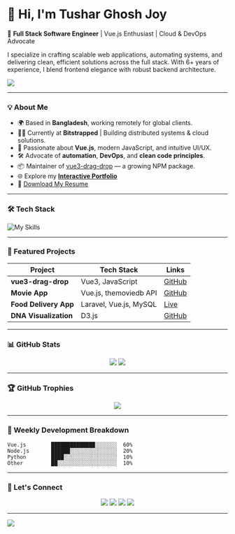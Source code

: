 
# 👋 Hi, I'm Tushar Ghosh Joy

🚀 **Full Stack Software Engineer** | Vue.js Enthusiast | Cloud & DevOps Advocate

I specialize in crafting scalable web applications, automating systems, and delivering clean, efficient solutions across the full stack. With 6+ years of experience, I blend frontend elegance with robust backend architecture.

<img src="https://capsule-render.vercel.app/api?type=waving&color=0:4facfe,100:00f2fe&height=200&section=header&text=Tushar%20Ghosh%20Joy&fontSize=40&fontColor=ffffff&animation=fadeIn">

---

### 💡 About Me
- 🌍 Based in **Bangladesh**, working remotely for global clients.
- 👨‍💻 Currently at **Bitstrapped** | Building distributed systems & cloud solutions.
- 🎨 Passionate about **Vue.js**, modern JavaScript, and intuitive UI/UX.
- 🛠️ Advocate of **automation**, **DevOps**, and **clean code principles**.
- 📦 Maintainer of [vue3-drag-drop](https://github.com/TusharJoy/vue3-drag-drop) — a growing NPM package.
- 🌐 Explore my [**Interactive Portfolio**](https://tusharjoy.github.io/web/)
- 📄 [Download My Resume](https://tusharjoy.github.io/web/Tushar%20Ghosh%20Joy_resume.pdf)

---

### 🛠️ Tech Stack
![My Skills](https://skillicons.dev/icons?i=vue,nuxt,js,nodejs,python,laravel,php,postgresql,mysql,aws,docker,redis,git,linux,gcp,azure,html,css,go,cpp)

---

### 🌟 Featured Projects
| Project                    | Tech Stack              | Links            |
|----------------------------|-------------------------|------------------|
| **vue3-drag-drop**         | Vue3, JavaScript        | [GitHub](https://github.com/TusharJoy/vue3-drag-drop) |
| **Movie App**              | Vue.js, themoviedb API  | [GitHub](https://github.com/TusharJoy/movie-app)      |
| **Food Delivery App**      | Laravel, Vue.js, MySQL  | [Live](https://shipping.marthasseniorgourmet.com/)    |
| **DNA Visualization**      | D3.js                   | [GitHub](https://github.com/TusharJoy/dna-sequence-visualization) |

---

### 📊 GitHub Stats
<p align="center">
  <img src="https://github-readme-stats.vercel.app/api?username=TusharJoy&show_icons=true&theme=tokyonight" />
  <img src="https://github-readme-stats.vercel.app/api/top-langs/?username=TusharJoy&layout=compact&theme=tokyonight" />
</p>

---

### 🏆 GitHub Trophies
<p align="center">
  <img src="https://github-profile-trophy.vercel.app/?username=TusharJoy&theme=gruvbox&no-frame=true&column=7" />
</p>

---

### 📅 Weekly Development Breakdown
<!--START_SECTION:waka-->
```text
Vue.js        ██████████████░░░░░░░  60% 
Node.js       ██████░░░░░░░░░░░░░░░  20% 
Python        ████░░░░░░░░░░░░░░░░░  10% 
Other         ██░░░░░░░░░░░░░░░░░░░  10% 
```
<!--END_SECTION:waka-->

---

### 🚀 Let's Connect
<p align="center">
  <a href="https://tusharjoy.github.io/web/"><img src="https://img.shields.io/badge/Portfolio-Visit-blue?style=for-the-badge"></a>
  <a href="https://www.linkedin.com/in/tusharghoshjoy"><img src="https://img.shields.io/badge/LinkedIn-Connect-blue?style=for-the-badge&logo=linkedin"></a>
  <a href="https://github.com/TusharJoy"><img src="https://img.shields.io/badge/GitHub-Follow-black?style=for-the-badge&logo=github"></a>
  <a href="mailto:tusharghoshjoy@gmail.com"><img src="https://img.shields.io/badge/Email-Contact-red?style=for-the-badge&logo=gmail"></a>
</p>

---

<img src="https://capsule-render.vercel.app/api?type=waving&color=0:00f2fe,100:4facfe&height=120&section=footer"/>
